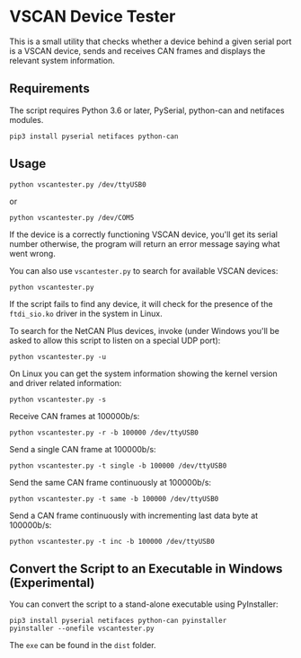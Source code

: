 VSCAN Device Tester
===================

This is a small utility that checks whether a device behind a given
serial port is a VSCAN device, sends and receives CAN frames and
displays the relevant system information.

Requirements
------------

The script requires Python 3.6 or later, PySerial, python-can and
netifaces modules.

    pip3 install pyserial netifaces python-can

Usage
-----

    python vscantester.py /dev/ttyUSB0

or

    python vscantester.py /dev/COM5

If the device is a correctly functioning VSCAN device, you'll get its
serial number otherwise, the program will return an error message
saying what went wrong.

You can also use `vscantester.py` to search for available VSCAN devices:

    python vscantester.py

If the script fails to find any device, it will check for the presence of the
`ftdi_sio.ko` driver in the system in Linux.

To search for the NetCAN Plus devices, invoke (under Windows you'll be asked
to allow this script to listen on a special UDP port):

    python vscantester.py -u

On Linux you can get the system information showing the kernel version and driver
related information:

    python vscantester.py -s

Receive CAN frames at 100000b/s:

    python vscantester.py -r -b 100000 /dev/ttyUSB0

Send a single CAN frame at 100000b/s:

    python vscantester.py -t single -b 100000 /dev/ttyUSB0

Send the same CAN frame continuously at 100000b/s:

    python vscantester.py -t same -b 100000 /dev/ttyUSB0

Send a CAN frame continuously with incrementing last data byte at 100000b/s:

    python vscantester.py -t inc -b 100000 /dev/ttyUSB0

Convert the Script to an Executable in Windows (Experimental)
----------------------------------------------

You can convert the script to a stand-alone executable using PyInstaller:

    pip3 install pyserial netifaces python-can pyinstaller
    pyinstaller --onefile vscantester.py

The `exe` can be found in the `dist` folder.
